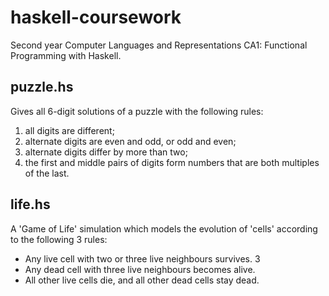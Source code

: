 # haskell-coursework
Second year Computer Languages and Representations CA1: Functional Programming with Haskell.
## puzzle.hs
Gives all 6-digit solutions of a puzzle with the following rules:
1. all digits are different;
2. alternate digits are even and odd, or odd and even;
3. alternate digits differ by more than two;
4. the first and middle pairs of digits form numbers that are both multiples of the last.
## life.hs
A 'Game of Life' simulation which models the evolution of 'cells' according to the following 3 rules:
- Any live cell with two or three live neighbours survives. 3
- Any dead cell with three live neighbours becomes alive.
- All other live cells die, and all other dead cells stay dead.
